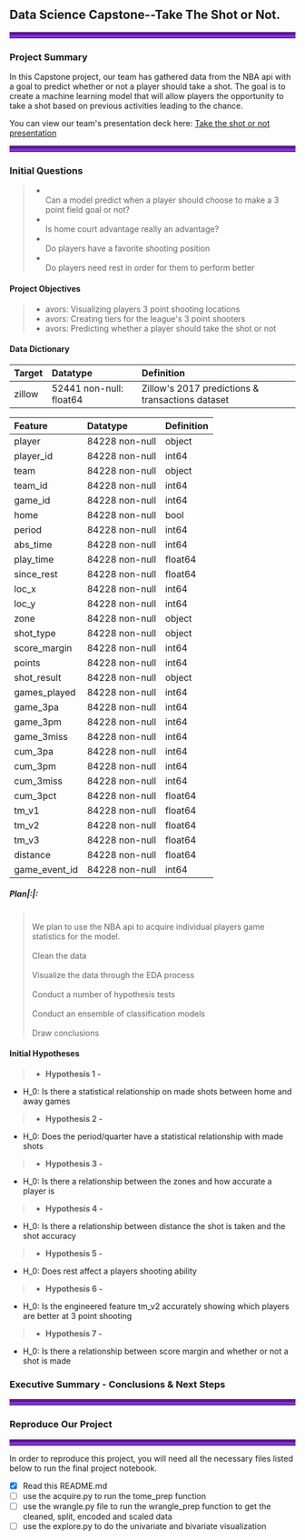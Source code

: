## Data Science Capstone--Take The Shot or Not.
<hr style="border-top: 10px groove blueviolet; margin-top: 1px; margin-bottom: 1px"></hr>

### Project Summary 

In this Capstone project, our team has gathered data from the NBA api with a goal to predict whether or not a player should take a shot. The goal is to create a machine learning model that will allow players the opportunity to take a shot based on previous activities leading to the chance. 

You can view our team's presentation deck here: <a href="https://www.canva.com/design/DAFJC32y92U/b6rqmt93S_OJEJWzffA3Wg/edit?utm_content=DAFJC32y92U&utm_campaign=designshare&utm_medium=link2&utm_source=sharebutton">Take the shot or not presentation</a>
<hr style="border-top: 10px groove blueviolet; margin-top: 1px; margin-bottom: 1px"></hr>

### Initial Questions

> - <br> Can a model predict when a player should choose to make a 3 point field goal or not? <br>
> - <br> Is home court advantage really an advantage?
> - <br> Do players have a favorite shooting position 
> - <br> Do players need rest in order for them to perform better 


#### Project Objectives
> - avors: Visualizing players 3 point shooting locations <br>
> - avors: Creating tiers for the league's 3 point shooters <br>
> - avors: Predicting whether a player should take the shot or not <br>

#### Data Dictionary
|Target|Datatype|Definition|
|:-------|:--------|:----------|
| zillow | 52441 non-null: float64 | Zillow's 2017 predictions & transactions dataset |

|Feature|Datatype|Definition|
|:-------|:--------|:----------|
|player       | 84228 non-null| object  | player's official name |
|player_id    | 84228 non-null| int64   | player's unique id | 
|team         | 84228 non-null| object  | team name |
|team_id      | 84228 non-null| int64   | team's unique id |
|game_id      | 84228 non-null| int64   | game's unique id |
|home         | 84228 non-null| bool    | home games identified by 1 |
|period       | 84228 non-null| int64   | 1st 2nd 3rd and 4th periods, data on overtime also included |
|abs_time     | 84228 non-null| int64   | engineered: how much a player is on the court based on their rotational data | 
|play_time    | 84228 non-null| float64 | engineered: how much a player is on the court based on rotational data |
|since_rest   | 84228 non-null| float64 | player's time on the court since the last time they rested |
|loc_x        | 84228 non-null| int64   | location of three point shot on the court |
|loc_y        | 84228 non-null| int64   | location of three point shot on the court |
|zone         | 84228 non-null| object  | engineered: shooting clusters engineered with KMeans | 
|shot_type    | 84228 non-null| object  | the type of shot based on the player's shooting mechanics | 
|score_margin | 84228 non-null| int64   | the difference in scores of the winning vs losing team |
|points       | 84228 non-null| int64   | points per player per game | 
|shot_result  | 84228 non-null| object  | boolean shot missed/ made |
|games_played | 84228 non-null| int64   | number of games played in the season |
|game_3pa     | 84228 non-null| int64   | 3point shots attempted per game |
|game_3pm     | 84228 non-null| int64   | 3point shots made per game |
|game_3miss   | 84228 non-null| int64   | 3point shots missed in a game |
|cum_3pa      | 84228 non-null| int64   | cumulative 3 point shots attempts in a season |
|cum_3pm      | 84228 non-null| int64   | cumulative 3 point shots made in a season |
|cum_3miss    | 84228 non-null| int64   | cumulative 3 point shots missed in a season |
|cum_3pct     | 84228 non-null| float64 | cumulative 3 point shot percent for the season |
|tm_v1        | 84228 non-null| float64 | engineered tiers for shooters |
|tm_v2        | 84228 non-null| float64 | engineered tiers for shooters, most accurate |
|tm_v3        | 84228 non-null| float64 | engineered tiers for shooters |
|distance     | 84228 non-null| float64 | distance of shots from the rim |
|game_event_id| 84228 non-null| int64   | chronological game events |

##### Plan|:|: 
> <br>We plan to use the NBA api to acquire individual players game statistics for the model.<br>
> <br>Clean the data<br>
> <br>Visualize the data through the EDA process <br>
> <br>Conduct a number of hypothesis tests <br>
> <br>Conduct an ensemble of classification models  <br>
> <br>Draw conclusions <br>




#### Initial Hypotheses
> - **Hypothesis 1 -**
- H_0: Is there a statistical relationship on made shots between home and away games 
> - **Hypothesis 2 -** 
- H_0: Does the period/quarter have a statistical relationship with made shots 
> - **Hypothesis 3 -**
- H_0: Is there a relationship between the zones and how accurate a player is 
> - **Hypothesis 4 -**
- H_0: Is there a relationship between distance the shot is taken and the shot accuracy
> - **Hypothesis 5 -**
- H_0: Does rest affect a players shooting ability
> - **Hypothesis 6 -**
- H_0: Is the engineered feature tm_v2 accurately showing which players are better at 3 point shooting 
> - **Hypothesis 7 -**
- H_0: Is there a relationship between score margin and whether or not a shot is made

### Executive Summary - Conclusions & Next Steps



<hr style="border-top: 10px groove blueviolet; margin-top: 1px; margin-bottom: 1px"></hr>


### Reproduce Our Project

<hr style="border-top: 10px groove blueviolet; margin-top: 1px; margin-bottom: 1px"></hr>

In order to reproduce this project, you will need all the necessary files listed below to run the final project notebook. 
- [x] Read this README.md
- [ ] use the acquire.py to run the tome_prep function 
- [ ] use the wrangle.py file to run the wrangle_prep function to get the cleaned, split, encoded and scaled data
- [ ] use the explore.py to do the univariate and bivariate visualization
